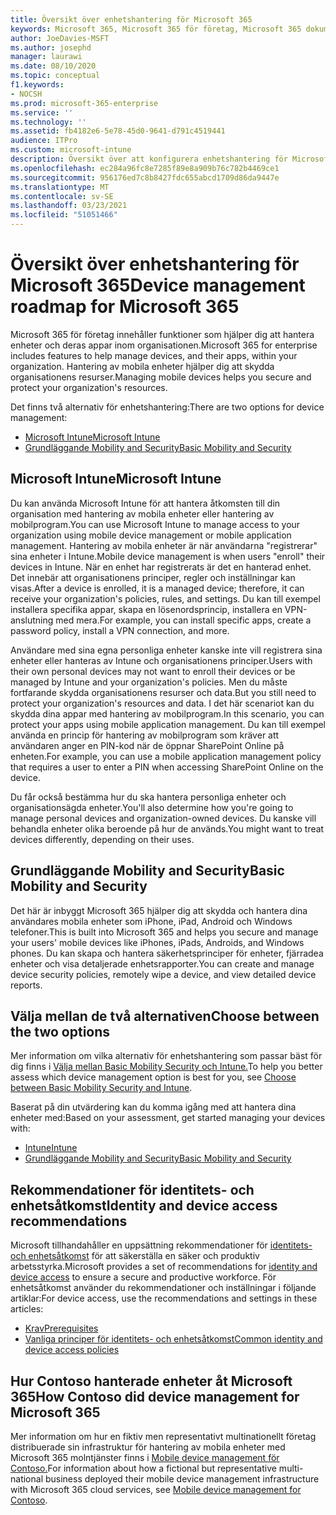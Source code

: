 ```yaml
---
title: Översikt över enhetshantering för Microsoft 365
keywords: Microsoft 365, Microsoft 365 för företag, Microsoft 365 dokumentation, hantering av mobila enheter, Intune
author: JoeDavies-MSFT
ms.author: josephd
manager: laurawi
ms.date: 08/10/2020
ms.topic: conceptual
f1.keywords:
- NOCSH
ms.prod: microsoft-365-enterprise
ms.service: ''
ms.technology: ''
ms.assetid: fb4182e6-5e78-45d0-9641-d791c4519441
audience: ITPro
ms.custom: microsoft-intune
description: Översikt över att konfigurera enhetshantering för Microsoft 365.
ms.openlocfilehash: ec284a96fc8e7285f89e8a909b76c782b4469ce1
ms.sourcegitcommit: 956176ed7c8b8427fdc655abcd1709d86da9447e
ms.translationtype: MT
ms.contentlocale: sv-SE
ms.lasthandoff: 03/23/2021
ms.locfileid: "51051466"
---
```

# <a name="device-management-roadmap-for-microsoft-365"></a><span data-ttu-id="6bd4e-104">Översikt över enhetshantering för Microsoft 365</span><span class="sxs-lookup"><span data-stu-id="6bd4e-104">Device management roadmap for Microsoft 365</span></span>

<span data-ttu-id="6bd4e-105">Microsoft 365 för företag innehåller funktioner som hjälper dig att hantera enheter och deras appar inom organisationen.</span><span class="sxs-lookup"><span data-stu-id="6bd4e-105">Microsoft 365 for enterprise includes features to help manage devices, and their apps, within your organization.</span></span> <span data-ttu-id="6bd4e-106">Hantering av mobila enheter hjälper dig att skydda organisationens resurser.</span><span class="sxs-lookup"><span data-stu-id="6bd4e-106">Managing mobile devices helps you secure and protect your organization's resources.</span></span>

<span data-ttu-id="6bd4e-107">Det finns två alternativ för enhetshantering:</span><span class="sxs-lookup"><span data-stu-id="6bd4e-107">There are two options for device management:</span></span>

- [<span data-ttu-id="6bd4e-108">Microsoft Intune</span><span class="sxs-lookup"><span data-stu-id="6bd4e-108">Microsoft Intune</span></span>](#microsoft-intune)
- [<span data-ttu-id="6bd4e-109">Grundläggande Mobility and Security</span><span class="sxs-lookup"><span data-stu-id="6bd4e-109">Basic Mobility and Security</span></span>](#basic-mobility-and-security)

## <a name="microsoft-intune"></a><span data-ttu-id="6bd4e-110">Microsoft Intune</span><span class="sxs-lookup"><span data-stu-id="6bd4e-110">Microsoft Intune</span></span>

<span data-ttu-id="6bd4e-111">Du kan använda Microsoft Intune för att hantera åtkomsten till din organisation med hantering av mobila enheter eller hantering av mobilprogram.</span><span class="sxs-lookup"><span data-stu-id="6bd4e-111">You can use Microsoft Intune to manage access to your organization using mobile device management or mobile application management.</span></span> <span data-ttu-id="6bd4e-112">Hantering av mobila enheter är när användarna "registrerar" sina enheter i Intune.</span><span class="sxs-lookup"><span data-stu-id="6bd4e-112">Mobile device management is when users "enroll" their devices in Intune.</span></span> <span data-ttu-id="6bd4e-113">När en enhet har registrerats är det en hanterad enhet. Det innebär att organisationens principer, regler och inställningar kan visas.</span><span class="sxs-lookup"><span data-stu-id="6bd4e-113">After a device is enrolled, it is a managed device; therefore, it can receive your organization's  policies, rules, and settings.</span></span> <span data-ttu-id="6bd4e-114">Du kan till exempel installera specifika appar, skapa en lösenordsprincip, installera en VPN-anslutning med mera.</span><span class="sxs-lookup"><span data-stu-id="6bd4e-114">For example, you can install specific apps, create a password policy, install a VPN connection, and more.</span></span>

<span data-ttu-id="6bd4e-115">Användare med sina egna personliga enheter kanske inte vill registrera sina enheter eller hanteras av Intune och organisationens principer.</span><span class="sxs-lookup"><span data-stu-id="6bd4e-115">Users with their own personal devices may not want to enroll their devices or be managed by Intune and your organization's policies.</span></span> <span data-ttu-id="6bd4e-116">Men du måste fortfarande skydda organisationens resurser och data.</span><span class="sxs-lookup"><span data-stu-id="6bd4e-116">But you still need to protect your organization's resources and data.</span></span> <span data-ttu-id="6bd4e-117">I det här scenariot kan du skydda dina appar med hantering av mobilprogram.</span><span class="sxs-lookup"><span data-stu-id="6bd4e-117">In this scenario, you can protect your apps using mobile application management.</span></span> <span data-ttu-id="6bd4e-118">Du kan till exempel använda en princip för hantering av mobilprogram som kräver att användaren anger en PIN-kod när de öppnar SharePoint Online på enheten.</span><span class="sxs-lookup"><span data-stu-id="6bd4e-118">For example, you can use a mobile application management policy that requires a user to enter a PIN when accessing SharePoint Online on the device.</span></span>

<span data-ttu-id="6bd4e-119">Du får också bestämma hur du ska hantera personliga enheter och organisationsägda enheter.</span><span class="sxs-lookup"><span data-stu-id="6bd4e-119">You'll also determine how you're going to manage personal devices and organization-owned devices.</span></span> <span data-ttu-id="6bd4e-120">Du kanske vill behandla enheter olika beroende på hur de används.</span><span class="sxs-lookup"><span data-stu-id="6bd4e-120">You might want to treat devices differently, depending on their uses.</span></span>

## <a name="basic-mobility-and-security"></a><span data-ttu-id="6bd4e-121">Grundläggande Mobility and Security</span><span class="sxs-lookup"><span data-stu-id="6bd4e-121">Basic Mobility and Security</span></span>

<span data-ttu-id="6bd4e-122">Det här är inbyggt Microsoft 365 hjälper dig att skydda och hantera dina användares mobila enheter som iPhone, iPad, Android och Windows telefoner.</span><span class="sxs-lookup"><span data-stu-id="6bd4e-122">This is built into Microsoft 365 and helps you secure and manage your users' mobile devices like iPhones, iPads, Androids, and Windows phones.</span></span> <span data-ttu-id="6bd4e-123">Du kan skapa och hantera säkerhetsprinciper för enheter, fjärradea enheter och visa detaljerade enhetsrapporter.</span><span class="sxs-lookup"><span data-stu-id="6bd4e-123">You can create and manage device security policies, remotely wipe a device, and view detailed device reports.</span></span>

## <a name="choose-between-the-two-options"></a><span data-ttu-id="6bd4e-124">Välja mellan de två alternativen</span><span class="sxs-lookup"><span data-stu-id="6bd4e-124">Choose between the two options</span></span>

<span data-ttu-id="6bd4e-125">Mer information om vilka alternativ för enhetshantering som passar bäst för dig finns i [Välja mellan Basic Mobility Security och Intune.](/office365/securitycompliance/choose-between-mdm-and-intune)</span><span class="sxs-lookup"><span data-stu-id="6bd4e-125">To help you better assess which device management option is best for you, see [Choose between Basic Mobility Security and Intune](/office365/securitycompliance/choose-between-mdm-and-intune).</span></span>

<span data-ttu-id="6bd4e-126">Baserat på din utvärdering kan du komma igång med att hantera dina enheter med:</span><span class="sxs-lookup"><span data-stu-id="6bd4e-126">Based on your assessment, get started managing your devices with:</span></span>

- [<span data-ttu-id="6bd4e-127">Intune</span><span class="sxs-lookup"><span data-stu-id="6bd4e-127">Intune</span></span>](/mem/intune/fundamentals/planning-guide)
- [<span data-ttu-id="6bd4e-128">Grundläggande Mobility and Security</span><span class="sxs-lookup"><span data-stu-id="6bd4e-128">Basic Mobility and Security</span></span>](https://support.microsoft.com/office/set-up-basic-mobility-and-security-dd892318-bc44-4eb1-af00-9db5430be3cd)
 
## <a name="identity-and-device-access-recommendations"></a><span data-ttu-id="6bd4e-129">Rekommendationer för identitets- och enhetsåtkomst</span><span class="sxs-lookup"><span data-stu-id="6bd4e-129">Identity and device access recommendations</span></span>

<span data-ttu-id="6bd4e-130">Microsoft tillhandahåller en uppsättning rekommendationer för [identitets- och enhetsåtkomst](../security/defender-365-security/microsoft-365-policies-configurations.md) för att säkerställa en säker och produktiv arbetsstyrka.</span><span class="sxs-lookup"><span data-stu-id="6bd4e-130">Microsoft provides a set of recommendations for [identity and device access](../security/defender-365-security/microsoft-365-policies-configurations.md) to ensure a secure and productive workforce.</span></span> <span data-ttu-id="6bd4e-131">För enhetsåtkomst använder du rekommendationer och inställningar i följande artiklar:</span><span class="sxs-lookup"><span data-stu-id="6bd4e-131">For device access, use the recommendations and settings in these articles:</span></span>

- [<span data-ttu-id="6bd4e-132">Krav</span><span class="sxs-lookup"><span data-stu-id="6bd4e-132">Prerequisites</span></span>](../security/defender-365-security/identity-access-prerequisites.md)
- [<span data-ttu-id="6bd4e-133">Vanliga principer för identitets- och enhetsåtkomst</span><span class="sxs-lookup"><span data-stu-id="6bd4e-133">Common identity and device access policies</span></span>](../security/defender-365-security/identity-access-policies.md)

## <a name="how-contoso-did-device-management-for-microsoft-365"></a><span data-ttu-id="6bd4e-134">Hur Contoso hanterade enheter åt Microsoft 365</span><span class="sxs-lookup"><span data-stu-id="6bd4e-134">How Contoso did device management for Microsoft 365</span></span>

<span data-ttu-id="6bd4e-135">Mer information om hur en fiktiv men representativt multinationellt företag distribuerade sin infrastruktur för hantering av mobila enheter med Microsoft 365 molntjänster finns i [Mobile device management för Contoso.](contoso-mdm.md)</span><span class="sxs-lookup"><span data-stu-id="6bd4e-135">For information about how a fictional but representative multi-national business deployed their mobile device management infrastructure with Microsoft 365 cloud services, see [Mobile device management for Contoso](contoso-mdm.md).</span></span>